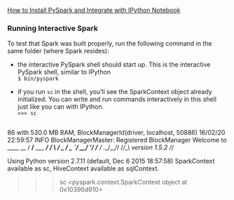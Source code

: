 


[How to Install PySpark and Integrate with IPython Notebook](https://www.dataquest.io/blog/installing-pyspark/)  

### Running Interactive Spark

To test that Spark was built properly, run the following command in the same folder (where Spark resides):

* the interactive PySpark shell should start up. This is the interactive PySpark shell, similar to IPython  
`$ bin/pyspark`  

* if you run `sc` in the shell, you’ll see the SparkContext object already initialized. You can write and run commands interactively in this shell just like you can with IPython.  
`>>> sc` 


>```
86 with 530.0 MB RAM, BlockManagerId(driver, localhost, 50886)
16/02/20 22:59:57 INFO BlockManagerMaster: Registered BlockManager
Welcome to
      ____              __
     / __/__  ___ _____/ /__
    _\ \/ _ \/ _ `/ __/  '_/
   /__ / .__/\_,_/_/ /_/\_\   version 1.5.2
      /_/

Using Python version 2.7.11 (default, Dec  6 2015 18:57:58)
SparkContext available as sc, HiveContext available as sqlContext.
>>> sc
<pyspark.context.SparkContext object at 0x10396d910>
>>> 
```
